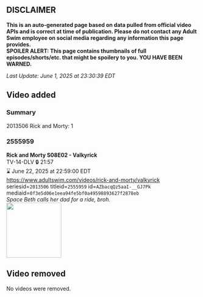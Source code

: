 ## DISCLAIMER
**This is an auto-generated page based on data pulled from official video APIs and is correct at time of publication. Please do not contact any Adult Swim employee on social media regarding any information this page provides.**  
**SPOILER ALERT: This page contains thumbnails of full episodes/shorts/etc. that might be spoilery to you. YOU HAVE BEEN WARNED.**  

_Last Update: June 1, 2025 at 23:30:39 EDT_
## Video added
### Summary
2013506 Rick and Morty: 1  
### 2555959
**Rick and Morty S08E02 - Valkyrick**  
TV-14-DLV 🔒 21:57  
⌛ June 22, 2025 at 22:59:00 EDT  
https://www.adultswim.com/videos/rick-and-morty/valkyrick  
seriesid=`2013506` titleid=`2555959` id=`AZbacqQz5aaI-__GJ7Pk` mediaid=`0f3e5d06e1eea94fe5bf0a49598893627f2878eb`  
_Space Beth calls her dad for a ride, broh._  
<a href="https://media.cdn.adultswim.com/uploads/20250516/thumbnails/2_255161452448-RAM-S08E02-1920x1080.png"><img src="https://media.cdn.adultswim.com/uploads/20250516/thumbnails/2_255161452448-RAM-S08E02-1920x1080.png" height="144px" /></a>
## Video removed
No videos were removed.  

